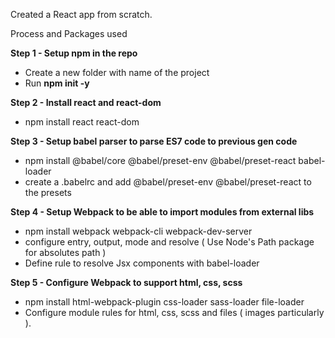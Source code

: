 Created a React app from scratch.

Process and Packages used

**Step 1 - Setup npm in the repo** 
* Create a new folder with name of the project
* Run **npm init -y**

**Step 2 - Install react and react-dom** 
* npm install react react-dom

**Step 3 - Setup babel parser to parse ES7 code to previous gen code**
* npm install @babel/core @babel/preset-env @babel/preset-react babel-loader
* create a .babelrc and add @babel/preset-env @babel/preset-react to the presets

**Step 4 - Setup Webpack to be able to import modules from external libs**
* npm install webpack webpack-cli webpack-dev-server
* configure entry, output, mode and resolve ( Use Node's Path package for absolutes path )
* Define rule to resolve Jsx components with babel-loader

**Step 5 - Configure Webpack to support html, css, scss**
* npm install html-webpack-plugin css-loader sass-loader file-loader
* Configure module rules for html, css, scss and files ( images particularly ).

